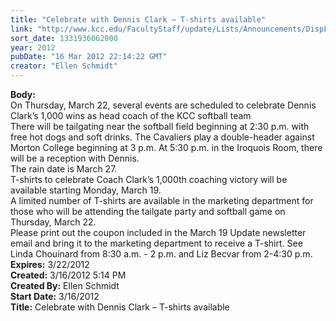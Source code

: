 ```yaml
---
title: "Celebrate with Dennis Clark – T-shirts available"
link: "http://www.kcc.edu/FacultyStaff/update/Lists/Announcements/DispForm.aspx?ID=641"
sort_date: 1331936062000
year: 2012
pubDate: "16 Mar 2012 22:14:22 GMT"
creator: "Ellen Schmidt"
---
```


<div><b>Body:</b> <div class=ExternalClassD597777565504326B5B7EDB3CA0F5552><div>On Thursday, March 22, several events are scheduled to celebrate Dennis Clark’s 1,000 wins as head coach of the KCC softball team<br></div>
<div>There will be tailgating near the softball field beginning at 2:30 p.m. with free hot dogs and soft drinks. The Cavaliers play a double-header against Morton College beginning at 3 p.m. At 5:30 p.m. in the Iroquois Room, there will be a reception with Dennis.<br></div>
<div>The rain date is March 27.<br></div>
<div>T-shirts to celebrate Coach Clark’s 1,000th coaching victory will be available starting Monday, March 19.<br></div>
<div>A limited number of T-shirts are available in the marketing department for those who will be attending the tailgate party and softball game on Thursday, March 22.<br></div>
<div>Please print out the coupon included in the March 19 Update newsletter email and bring it to the marketing department to receive a T-shirt. See Linda Chouinard from 8:30 a.m. - 2 p.m. and Liz Becvar from 2-4:30 p.m.<br></div></div></div>
<div><b>Expires:</b> 3/22/2012</div>
<div><b>Created:</b> 3/16/2012 5:14 PM</div>
<div><b>Created By:</b> Ellen Schmidt</div>
<div><b>Start Date:</b> 3/16/2012</div>
<div><b>Title:</b> Celebrate with Dennis Clark – T-shirts available</div>
